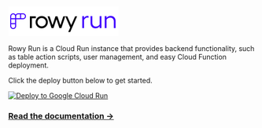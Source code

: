 <img src="logo-sticker.svg" alt="Rowy Run" height="60" />

Rowy Run is a Cloud Run instance that provides backend functionality, such as table action scripts, user management, and easy Cloud Function deployment.

Click the deploy button below to get started.

[![Deploy to Google Cloud Run](https://deploy.cloud.run/button.svg)](https://deploy.cloud.run/?git_repo=https://github.com/rowyio/rowyrun.git)

### [Read the documentation →](https://docs.rowy.io/rowyrun)
